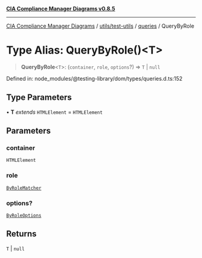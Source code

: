 [**CIA Compliance Manager Diagrams v0.8.5**](../../../../../README.md)

***

[CIA Compliance Manager Diagrams](../../../../../modules.md) / [utils/test-utils](../../../README.md) / [queries](../README.md) / QueryByRole

# Type Alias: QueryByRole()\<T\>

> **QueryByRole**\<`T`\>: (`container`, `role`, `options`?) => `T` \| `null`

Defined in: node\_modules/@testing-library/dom/types/queries.d.ts:152

## Type Parameters

• **T** *extends* `HTMLElement` = `HTMLElement`

## Parameters

### container

`HTMLElement`

### role

[`ByRoleMatcher`](../../../type-aliases/ByRoleMatcher.md)

### options?

[`ByRoleOptions`](../interfaces/ByRoleOptions.md)

## Returns

`T` \| `null`
